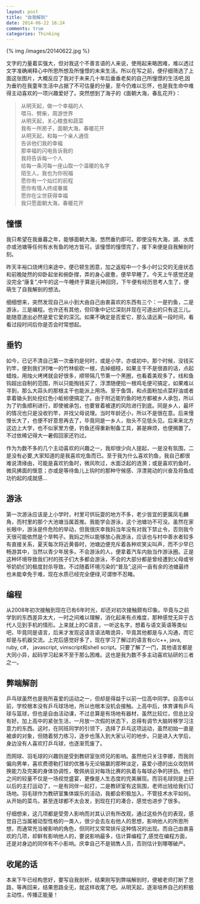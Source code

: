 ```yaml
---
layout: post
title: "自我解剖"
date: 2014-06-22 16:24
comments: true
categories: Thinking
---
```

{% img /images/20140622.jpg %}

文字的力量着实强大，但对我这个不善言语的人来说，使用起来略困难，难以透过文字准确阐释心中所思所想及所憧憬的未来生活。所以在写之前，便仔细筛选了上面这张图片，大概反应了我对于未来几十年后垂垂老矣的自己所憧憬的生活吧,因为垂钓在我童年生活中占据了不可估量的分量，至今仍难以忘怀，也是我生命中难得主动喜欢的一项兴趣爱好了。突然想到了海子的《面朝大海，春乱花开》：

> 从明天起，做一个幸福的人  
> 喂马、劈柴，周游世界  
> 从明天起，关心粮食和蔬菜  
> 我有一所房子，面朝大海，春暖花开  
> 从明天起，和每一个亲人通信  
> 告诉他们我的幸福  
> 那幸福的闪电告诉我的  
> 我将告诉每一个人  
> 给每一条河每一座山取一个温暖的名字  
> 陌生人，我也为你祝福  
> 愿你有一个灿烂的前程  
> 愿你有情人终成眷属  
> 愿你在尘世获得幸福  
> 我只愿面朝大海，春暖花开  

<!-- more -->

## 憧憬

我只希望在我垂暮之年，能够面朝大海，悠然垂钓即可。即使没有大海，湖、水库亦或池塘等任何有水有鱼的地方皆可。该憧憬的憧憬完了，接下来便是自我解剖时刻。

昨天丰裕口烧烤归来途中，便已顿生困意，加之返程中一个多小时公交的无座状态和前晚陡然的仰卧起坐和俯卧撑，弄的身心疲惫，便早早睡了。今天上午感觉还是没完全“康复”,中午的这一午睡终于算是元神回窍，下午便有经历思考人生了，便萌生了自我解剖的想法。

细细想来，突然发现自己从小到大由自己由衷喜欢的东西有三个：一是钓鱼，二是游泳，三是编程。也许还有其他，但印象中记忆深刻并现在可道出的只有这三儿。能随意道出必然是爱它爱的深沉。如果不确定是否爱它，那么请远离一段时间，看看过段时间后你是否会时常想起。

## 垂钓

如今，已记不清自己第一次垂钓是何时，或是小学，亦或初中。那个时候，没钱买钓竿，便到我们村唯一的竹林偷砍一根，去掉细枝，如果主干不是很直的话，点起蜡烛，用烛火烤烤就会好很多，顺带隔几节熏一个黑圈，也看着美观多了。线和鱼钩超出自制的范围，所以只能掏钱买了，浮漂随便拾一根鸡毛便可搞定，如果难以寻到，那么大蒜头的那根主干也能派上用场。至于鱼饵，和点面粉加点菜籽油或者拿着锄头到处挖红色小蚯蚓便搞定了。由于附近能钓鱼的地方都被乡人承包，所以为了钓鱼顺利进行，即使被承包，也要冒着被逮的风险进行到底。同是乡人，最坏的情况也只是没收钓竿，并找父母说理。当时年龄还小，所以不是很在意。后来慢慢长大了，也便不好意思再去了，毕竟同是一乡人，抬头不见低头见。后来来北方这边上大学，也不似家里方便，钓鱼还得重新制备工具，甚是麻烦，也便搁置了。不过依稀记得大一暑假回家还钓过。

作为为数不多的几个主动喜欢的兴趣之一，我却很少向人提起，一是没有氛围，二是没有必要,大家知道的是我喜欢吃鱼而已。至于我为什么喜欢钓鱼，我自己都很难说清缘由，可能是喜欢钓鱼时，微风吹过，水面泛起的涟漪；或是喜欢钓鱼时，微风拂面的惬意；亦或是等待鱼儿上钩时的那种守候感、浮漂晃动的兴奋及将鱼成功钓起的成就感...

## 游泳

第一次游泳应该是上小学时，村里可供玩耍的地方不多，老少皆宜的更属凤毛麟角，而村里的那个大池塘当属首推。我能学会游泳，这个池塘功不可没。虽然在家长眼中，游泳是件危险的举动，但我很庆幸我妈当年没有对我下禁止令，否则我今天很可能依然是个旱鸭子。我妈之所以能够放心我游泳，应该也与村中善水者较多有直接关系，夏天每次将近黄昏时，池塘边便充斥着各种欢笑尖叫声，而不少早已畅游其中，当然以青少年居多。不会游泳的人，便拿着汽车内胎当作游泳圈。正是这种环境导致我们村的孩子们大多都会游泳，不会的大部分都是曾经遭到父母或爷爷奶奶们的极度封杀导致。不过随着环境污染的“普及”,这间一亩有余的池塘最终也未能幸免于难，现在水质已经完全便绿,可谓惨不忍睹。

## 编程

从2008年初次接触到现在已有6年时光，却还对初次接触颇有印象。毕竟与之前学到的东西差异太大，一时之间难以理解，消化起来有点难度，那种感觉无异于古代人见到手机的情形。上来就上的C语言，一听这名字，想着与语文英语等类似吧，毕竟同是语言，后来才发现这语言语法略诡异，毕竟其他都是与人沟通，而它却是与机器交流。上完后感觉好多了，现在学习了解过的语言有c/c++, java, ruby, c#， javascript, vimscript和shell script。只要了解了一门，其他语言都是大同小异，起码学习起来不至于那么困难。这也是我为数不多主动喜欢钻研的三者之一。

## 弊端解剖

乒乓球虽然也是我所喜爱的运动之一，但却是得益于以前一位高中同学。自高中以前，学校根本没有乒乓球场地，所以也根本没机会接触。上高中后，体育课有乒乓球与篮球，但也是自由活动课，不过总算是有场地有器材，虽然比较烂，但总比没有好。加上高中的紧张生活，一月放一次假的状态下，总得有调节大脑转移学习注意力的东西。这时，在同班同学的引领下，选择了乒乓这项运动，虽然初始一直是被虐的对象，但随着努力练习，逐步也落入到大家认可的地步。只是进入大学后，身边没有人喜欢打乒乓球，也逐渐荒废了。

而网球、羽毛球的兴趣则是受到教研室张师兄的影响。虽然他只关注李娜，而我则偏向男单，喜欢费德勒打球的优雅与无论输赢的那种淡定，喜爱小德的出众攻防转换能力及完美的身体协调性，敬佩纳豆对每场比赛的执着与每球必争的拼劲。他们之间的较量不仅是一场视觉盛宴，更像是人生态度的完美展现。而羽毛球则是上研以后的主打运动了，一是有同伴一起打，二是教研室有这氛围，老师出钱给我们订场地。羽毛球作为教研室集体娱乐的活动，我都会积极加入，不管技术水平如何。从开始的菜鸟，甚至连球都不太会发，到现在打的凑合，感觉也进步了很多。

仔细想来，这几项都是受旁人影响而对其认识有所改观，通过这些外在的表现，感觉自己当属被动型性格的一类人，很少会去左右他人的思想，影响他人的所思所想，而通常充当被影响的角色，但同时又常常排斥这种情况的出现。而自己由衷喜欢的几项，却鲜有影响他人的，要说影响最多，估计算编程了,感觉在编程方面，还是对身边的同伴有不小影响。庆幸自己不是销售人员，否则估计到哪哪破产。

## 收尾的话

本来下午已经构思好，要写自我剖析，结果刚写到弊端解剖时，便被老师打断了思路，等再回来，结果思路全无，就这样收尾了吧。从明天起，逐渐培养自己的积极主动性，传播正能量！
